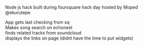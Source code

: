 Node js hack built during foursquare hack day hosted by Moped @ekurutepe  

App gets last checking from sq  
Makes song search on echonest  
finds related tracks from soundcloud  
displays the links on page (didnt have the time to put widgets)  